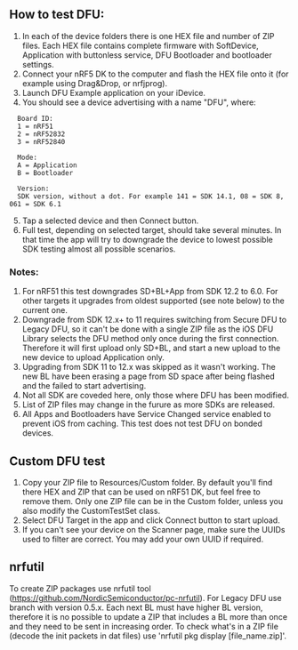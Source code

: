 ## How to test DFU:

1. In each of the device folders there is one HEX file and number of ZIP files. Each HEX file contains complete firmware
    with SoftDevice, Application with buttonless service, DFU Bootloader and bootloader settings.
2. Connect your nRF5 DK to the computer and flash the HEX file onto it (for example using Drag&Drop, or nrfjprog).
3. Launch DFU Example application on your iDevice.
4. You should see a device advertising with a name "DFU<board-id><mode><version>", where:
```
  Board ID:
  1 = nRF51
  2 = nRF52832
  3 = nRF52840

  Mode:
  A = Application
  B = Bootloader

  Version:
  SDK version, without a dot. For example 141 = SDK 14.1, 08 = SDK 8, 061 = SDK 6.1
```
5. Tap a selected device and then Connect button.
6. Full test, depending on selected target, should take several minutes. In that time the app will try
   to downgrade the device to lowest possible SDK testing almost all possible scenarios.

### Notes:

1. For nRF51 this test downgrades SD+BL+App from SDK 12.2 to 6.0. For other targets it upgrades from oldest supported (see note below)
   to the current one.
2. Downgrade from SDK 12.x+ to 11 requires switching from Secure DFU to Legacy DFU, so it can't be done with a single ZIP file
   as the iOS DFU Library selects the DFU method only once during the first connection. Therefore it will first upload only SD+BL,
   and start a new upload to the new device to upload Application only.
3. Upgrading from SDK 11 to 12.x was skipped as it wasn't working. The new BL have been erasing a page from SD space after being flashed
    and the failed to start advertising.
4. Not all SDK are coveded here, only those where DFU has been modified.
5. List of ZIP files may change in the furure as more SDKs are released.
6. All Apps and Bootloaders have Service Changed service enabled to prevent iOS from caching. This test does not test DFU on bonded devices.

## Custom DFU test

1. Copy your ZIP file to Resources/Custom folder. By default you'll find there HEX and ZIP that can be used on nRF51 DK, but feel free to remove them.
    Only one ZIP file can be in the Custom folder, unless you also modify the CustomTestSet class.
2. Select DFU Target in the app and click Connect button to start upload.
3. If you can't see your device on the Scanner page, make sure the UUIDs used to filter are correct. You may add your own UUID if required.

## nrfutil

To create ZIP packages use nrfutil tool (https://github.com/NordicSemiconductor/pc-nrfutil). For Legacy DFU use branch with version 0.5.x.
Each next BL must have higher BL version, therefore it is no possible to update a ZIP that includes a BL more than once and they need to be
sent in increasing order. To check what's in a ZIP file (decode the init packets in dat files) use 'nrfutil pkg display [file_name.zip]'.
